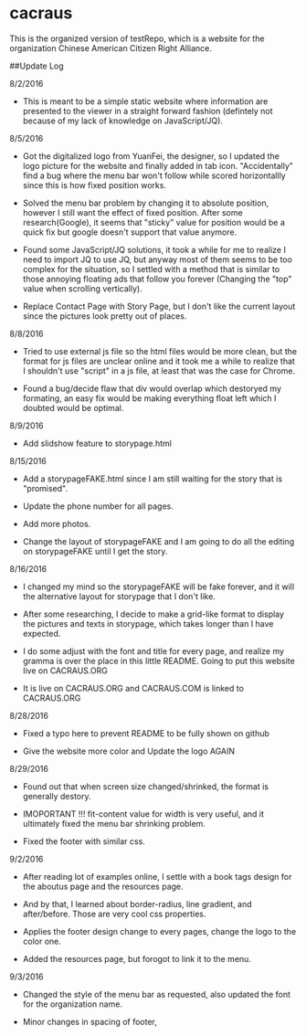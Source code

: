 # cacraus

This is the organized version of testRepo, which is a website for the organization Chinese American Citizen Right Alliance.

##Update Log

8/2/2016
- This is meant to be a simple static website where information are presented to the viewer in a straight forward fashion (defintely not because of my lack of knowledge on JavaScript/JQ).

8/5/2016
- Got the digitalized logo from YuanFei, the designer, so I updated the logo picture for the website and finally added in tab icon. "Accidentally" find a bug where the menu bar won't follow while scored horizontallly since this is how fixed position works.

- Solved the menu bar problem by changing it to absolute position, however I still want the effect of fixed position. After some research(Google), it seems that "sticky" value for position would be a quick fix but google doesn't support that value anymore.

- Found some JavaScript/JQ solutions, it took a while for me to realize I need to import JQ to use JQ, but anyway most of them seems to be too complex for the situation, so I settled with a method that is similar to those annoying floating ads that follow you forever (Changing the "top" value when scrolling vertically).

- Replace Contact Page with Story Page, but I don't like the current layout since the pictures look pretty out of places.

8/8/2016
- Tried to use external js file so the html files would be more clean, but the format for js files are unclear online and it took me a while to realize that I shouldn't use "script" in a js file, at least that was the case for Chrome.

- Found a bug/decide flaw that div would overlap which destoryed my formating, an easy fix would be making everything float left which I doubted would be optimal.

8/9/2016
- Add slidshow feature to storypage.html

8/15/2016
- Add a storypageFAKE.html since I am still waiting for the story that is "promised".

- Update the phone number for all pages.

- Add more photos.

- Change the layout of storypageFAKE and I am going to do all the editing on storypageFAKE until I get the story.

8/16/2016
- I changed my mind so the storypageFAKE will be fake forever, and it will the alternative layout for storypage that I don't like.

- After some researching, I decide to make a grid-like format to display the pictures and texts in storypage, which takes longer than I have expected.

- I do some adjust with the font and title for every page, and realize my gramma is over the place in this little README. Going to put this website live on CACRAUS.ORG

- It is live on CACRAUS.ORG and CACRAUS.COM is linked to CACRAUS.ORG

8/28/2016
- Fixed a typo here to prevent README to be fully shown on github

- Give the website more color and Update the logo AGAIN

8/29/2016
- Found out that when screen size changed/shrinked, the format is generally destory.

- IMOPORTANT !!! fit-content value for width is very useful, and it ultimately fixed the menu bar shrinking problem.

- Fixed the footer with similar css.

9/2/2016
- After reading lot of examples online, I settle with a book tags design for the aboutus page and the resources page.

- And by that, I learned about border-radius, line gradient, and after/before. Those are very cool css properties.

- Applies the footer design change to every pages, change the logo to the color one.

- Added the resources page, but forogot to link it to the menu.

9/3/2016
- Changed the style of the menu bar as requested, also updated the font for the organization name.

- Minor changes in spacing of footer,